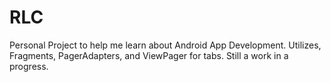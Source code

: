 # RLC
Personal Project to help me learn about Android App Development. Utilizes, Fragments, PagerAdapters, and ViewPager for tabs. 
Still a work in a progress.

